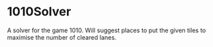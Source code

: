 # 1010Solver
A solver for the game 1010. Will suggest places to put the given tiles to maximise the number of cleared lanes.
